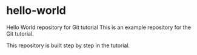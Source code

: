 # hello-world
Hello World repository for Git tutorial
This is an example repository for the Git tutorial.

This repository is built step by step in the tutorial.
